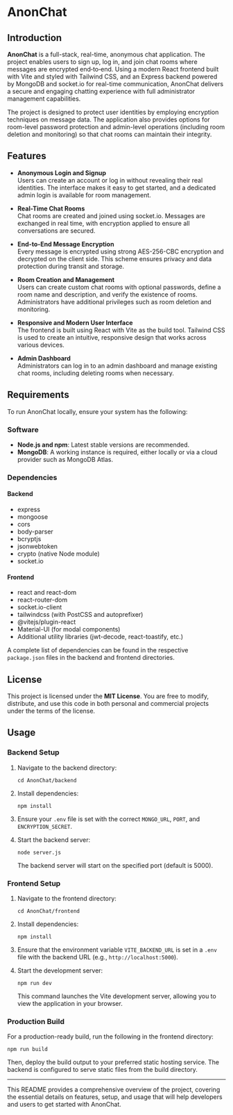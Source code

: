 
# AnonChat

## Introduction

**AnonChat** is a full-stack, real-time, anonymous chat application. The project enables users to sign up, log in, and join chat rooms where messages are encrypted end‐to‐end. Using a modern React frontend built with Vite and styled with Tailwind CSS, and an Express backend powered by MongoDB and socket.io for real-time communication, AnonChat delivers a secure and engaging chatting experience with full administrator management capabilities.

The project is designed to protect user identities by employing encryption techniques on message data. The application also provides options for room-level password protection and admin-level operations (including room deletion and monitoring) so that chat rooms can maintain their integrity.

## Features

- **Anonymous Login and Signup**  
  Users can create an account or log in without revealing their real identities. The interface makes it easy to get started, and a dedicated admin login is available for room management.
  
- **Real-Time Chat Rooms**  
  Chat rooms are created and joined using socket.io. Messages are exchanged in real time, with encryption applied to ensure all conversations are secured.
  
- **End-to-End Message Encryption**  
  Every message is encrypted using strong AES-256-CBC encryption and decrypted on the client side. This scheme ensures privacy and data protection during transit and storage.
  
- **Room Creation and Management**  
  Users can create custom chat rooms with optional passwords, define a room name and description, and verify the existence of rooms. Administrators have additional privileges such as room deletion and monitoring.
  
- **Responsive and Modern User Interface**  
  The frontend is built using React with Vite as the build tool. Tailwind CSS is used to create an intuitive, responsive design that works across various devices.
  
- **Admin Dashboard**  
  Administrators can log in to an admin dashboard and manage existing chat rooms, including deleting rooms when necessary.

## Requirements

To run AnonChat locally, ensure your system has the following:

### Software
- **Node.js and npm**: Latest stable versions are recommended.
- **MongoDB**: A working instance is required, either locally or via a cloud provider such as MongoDB Atlas.





### Dependencies

#### Backend
- express
- mongoose
- cors
- body-parser
- bcryptjs
- jsonwebtoken
- crypto (native Node module)
- socket.io

#### Frontend
- react and react-dom
- react-router-dom
- socket.io-client
- tailwindcss (with PostCSS and autoprefixer)
- @vitejs/plugin-react
- Material-UI (for modal components)
- Additional utility libraries (jwt-decode, react-toastify, etc.)

A complete list of dependencies can be found in the respective `package.json` files in the backend and frontend directories.

## License

This project is licensed under the **MIT License**. You are free to modify, distribute, and use this code in both personal and commercial projects under the terms of the license.

## Usage

### Backend Setup

1. Navigate to the backend directory:
   ```
   cd AnonChat/backend
   ```
2. Install dependencies:
   ```
   npm install
   ```
3. Ensure your `.env` file is set with the correct `MONGO_URL`, `PORT`, and `ENCRYPTION_SECRET`.

4. Start the backend server:
   ```
   node server.js
   ```
   The backend server will start on the specified port (default is 5000).

### Frontend Setup

1. Navigate to the frontend directory:
   ```
   cd AnonChat/frontend
   ```
2. Install dependencies:
   ```
   npm install
   ```
3. Ensure that the environment variable `VITE_BACKEND_URL` is set in a `.env` file with the backend URL (e.g., `http://localhost:5000`).

4. Start the development server:
   ```
   npm run dev
   ```
   This command launches the Vite development server, allowing you to view the application in your browser.

### Production Build

For a production-ready build, run the following in the frontend directory:
```
npm run build
```
Then, deploy the build output to your preferred static hosting service. The backend is configured to serve static files from the build directory.

------------------------------------------------------------
This README provides a comprehensive overview of the project, covering the essential details on features, setup, and usage that will help developers and users to get started with AnonChat.

